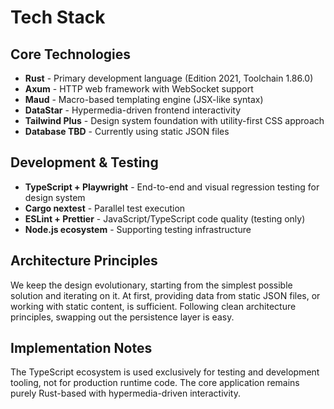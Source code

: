 # Tech Stack

## Core Technologies

- **Rust** - Primary development language (Edition 2021, Toolchain 1.86.0)
- **Axum** - HTTP web framework with WebSocket support
- **Maud** - Macro-based templating engine (JSX-like syntax)
- **DataStar** - Hypermedia-driven frontend interactivity
- **Tailwind Plus** - Design system foundation with utility-first CSS approach
- **Database TBD** - Currently using static JSON files

## Development & Testing

- **TypeScript + Playwright** - End-to-end and visual regression testing for design system
- **Cargo nextest** - Parallel test execution
- **ESLint + Prettier** - JavaScript/TypeScript code quality (testing only)
- **Node.js ecosystem** - Supporting testing infrastructure

## Architecture Principles

We keep the design evolutionary, starting from the simplest possible solution and iterating on it.
At first, providing data from static JSON files, or working with static content, is sufficient.
Following clean architecture principles, swapping out the persistence layer is easy.

## Implementation Notes

The TypeScript ecosystem is used exclusively for testing and development tooling, not for production runtime code. The core application remains purely Rust-based with hypermedia-driven interactivity.

<!-- TODO: for CSS post processing, check out https://github.com/rs-tml/rcss or https://docs.rs/lightningcss/latest/lightningcss/ -->
